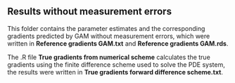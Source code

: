 ## Results without measurement errors ##

This folder contains the parameter estimates and the corresponding gradients predicted by GAM without measurement errors, which were written in **Reference gradients GAM.txt** and **Reference gradients GAM.rds**.

The .R file **True gradients from numerical scheme** calculates the true gradients using the finite difference scheme used to solve the PDE system, the results were written in **True gradients forward difference scheme.txt**. 

